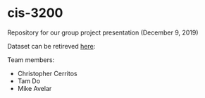 # cis-3200
Repository for our group project presentation (December 9, 2019)

Dataset can be retireved [here](https://data.lacity.org/A-Safe-City/Arrest-Data-from-2010-to-Present/yru6-6re4):

Team members:
- Christopher Cerritos
- Tam Do
- Mike Avelar
